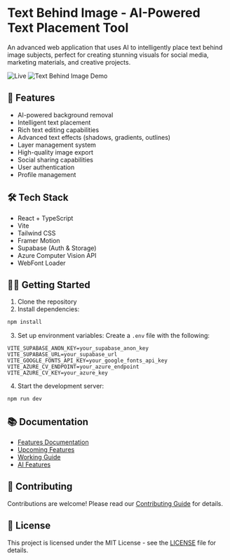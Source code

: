 # Text Behind Image - AI-Powered Text Placement Tool

An advanced web application that uses AI to intelligently place text behind image subjects, perfect for creating stunning visuals for social media, marketing materials, and creative projects.

![Live](https://imagenity.webxela.com)
![Text Behind Image Demo](https://raw.githubusercontent.com/rishabhpatel21/projects-images/refs/heads/main/Imagenity.png)

## 🚀 Features

- AI-powered background removal
- Intelligent text placement
- Rich text editing capabilities
- Advanced text effects (shadows, gradients, outlines)
- Layer management system
- High-quality image export
- Social sharing capabilities
- User authentication
- Profile management

## 🛠️ Tech Stack

- React + TypeScript
- Vite
- Tailwind CSS
- Framer Motion
- Supabase (Auth & Storage)
- Azure Computer Vision API
- WebFont Loader

## 🏃‍♂️ Getting Started

1. Clone the repository
2. Install dependencies:
```bash
npm install
```

3. Set up environment variables:
   Create a `.env` file with the following:
```env
VITE_SUPABASE_ANON_KEY=your_supabase_anon_key
VITE_SUPABASE_URL=your_supabase_url
VITE_GOOGLE_FONTS_API_KEY=your_google_fonts_api_key
VITE_AZURE_CV_ENDPOINT=your_azure_endpoint
VITE_AZURE_CV_KEY=your_azure_key
```

4. Start the development server:
```bash
npm run dev
```

## 📚 Documentation

- [Features Documentation](./docs/FEATURES.md)
- [Upcoming Features](./docs/UPCOMING.md)
- [Working Guide](./docs/WORKING_GUIDE.md)
- [AI Features](./docs/AI_FEATURES.md)

## 🤝 Contributing

Contributions are welcome! Please read our [Contributing Guide](./CONTRIBUTING.md) for details.

## 📄 License

This project is licensed under the MIT License - see the [LICENSE](./LICENSE) file for details.
